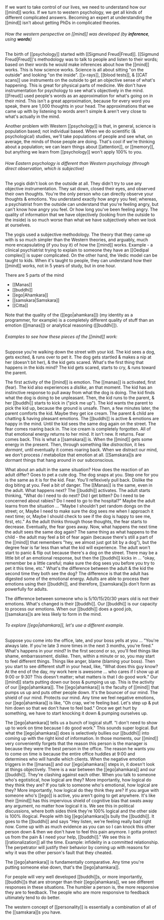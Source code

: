 If we want to take control of our lives, we need to understand how our [[mind]] works. If we turn to western psychology, we get all kinds of different complicated answers. Becoming an expert at understanding the [[mind]] isn't about getting PhDs in complicated theories.

###### How the western perspective on [[mind]] was developed (by ***inference***, using ***words***)
The birth of [[psychology]] started with [[Sigmund Freud|Freud]].
[[Sigmund Freud|Freud]]'s methodology was to talk to people and listen to their words; based on their words he would make inferences about how the [[mind]] works. This is how science works. Science is all about sitting "on the outside" and looking "on the inside". [[x-rays]], [[blood tests]], & [[CAT scans]] use instruments on the outside to get an objective sense of what's happening. This is great for physical parts of medicine.
We don't have instrumentation for psychology to see what's objectively in the mind. [[Freud]] used people's words as an approximation for what's going on in their mind. This isn't a great approximation, because for every word you speak, there are 1,000 thoughts in your head. The approximations that we came up with by listening to words aren't simple & aren't very close to what's actually in the mind.

Another problem with Western [[psychology]] is that, in general, science is population based; not individual based. When we do scientific (& psychological) studies, we'll take populations of people and see what, on average, the minds of those people are doing. That's cool if we're thinking about a population; we can learn things about [[attention]], or [[memory]], but anything we learn from [[psychology]] won't apply 100% to you.

###### How Eastern psychology is different than Western psychology (through *direct observation*, which is subjective)
The yogis didn't look on the outside at all. They didn't try to use any objective instrumentation. They sat down, closed their eyes, and observed their own thoughts. You're the only person who can directly observe your thoughts & emotions. You understand exactly how angry you feel; whereas, a psychiatrist from the outside can understand that you're feeling angry, but can't know how angry you feel. Or how long you've been feeling angry. The quality of information that we have objectively (looking from the outside to the inside) is so much worse than what we have subjectively when we look at ourselves.

The yogis used a subjective methodology. The theory that they came up with is so much simpler than the Western theories, and arguably, much more encapsulating (if you buy it) of how the [[mind]] works.
Example - a clinical psychiatrist trying to explain to someone they have an [[Oedipal complex]] is super complicated. On the other hand, the Vedic model can be taught to kids. When it's taught to people, they can understand how their [[mind]] works, not in 5 years of study, but in one hour.

There are 5 parts of the mind
- [[Manas]]
- [[buddhi]]
- [[ego|Ahamkara]]
- [[samskara|Samskara]]
- [[Citta]]

Note that the quality of the ([[ego|ahamkara]]) (my identity as a programmer, for example) is a completely different quality of stuff than an emotion ([[manas]]) or analytical reasoning ([[buddhi]]).

###### Examples to see how these pieces of the [[mind]] work:
Suppose you're walking down the street with your kid. The kid sees a dog, gets excited, & runs over to pet it. The dog gets startled & makes a nip at her (doesn't bit her), & the kid gets scared. What's the first thing that happens in the kids mind? The kid gets scared, starts to cry, & runs toward the parent.

The first activity of the [[mind]] is emotion. The [[manas]] is activated, first (fear). The kid also experiences a *dislike*, an that moment. The kid has an instinctive response to pull away from what the dog is doing. The kid finds what the dog is doing to be unpleasant.
Then, the kid runs to the parent, & her [[buddhi]] starts to kick in ("pick me up"). The kid wants the parent to pick the kid up, because the ground is unsafe. Then, a few minutes later, the parent comforts the kid. Maybe they get ice cream. The parent & child are chatting & having pleasant emotions. The [[buddhi]] is active & emotions are happy in the mind.
	Until the kid sees the same dog again on the street. The fear comes roaring back in. The ice cream is completely forgotten. All of that emotional energy returns to her mind. It isn't new. It returns. Fear comes back. This is what a [[samskara]] is. When the [[mind]] gets some energy in the present. Then, through something like *distraction*, it lies *dormant*, until eventually it comes roaring back. When we distract our mind, we don't process / metabolize that emotion at all. [[Samskara]]s are dormant things that hang around in our subconscious.

What about an adult in the same situation? How does the reaction of an adult differ?
Goes to pet a cute dog. The dog snaps at you. Step one for you is the same as it is for the kid. Fear. You'll reflexively pull back. Dislike the dog biting at you. Feel a bit of danger. The [[Manas]] is the same, even in the adult.
What happens next? The [[buddhi]] activates. The adult starts thinking, "What do I need to do next? Did I get bitten? Do I need to be concerned about rabies? Do I need to go to the hospital?" Maybe the adult learns from the situation ... "Maybe I shouldn't pet random dongs on the street; or, Maybe I need to make sure the dog sees me when I approach it next time; or, Maybe I should check to see if the dog is happy to see me, first, etc." As the adult thinks through those thoughts, the fear starts to decrease. Eventually, the fear goes away. Now, what happens the next time the adult sees the same dog again?
	The same thing as what happens to the child - the adult may feel a bit of fear again (because there's still a part of the [[mind]] that remembers "hey, we almost just got bit by a dog"), but the degree fear is far less than what the kid will experience. The adult won't start to panic & flip out because there's a dog on the street. There may be a little bit of an emotional response, but then the [[buddhi]] kicks in ... "okay, remember be a little careful; make sure the dog sees you before you try to pet it this time, etc."
What's the difference between the adult & the kid the second time they both see the dog? The difference is that the adult has digested some of the emotional energy. Adults are able to process their emotions using their [[buddhi]], and therefore, [[samskara]]s don't form as powerfully for adults.

The difference between someone who is 5/10/15/20/30 years old is not their emotions. What's changed is their [[buddhi]]. Our [[buddhi]] is our capacity to process our emotions. When our [[buddhi]] does a good job, [[samskara]]s are less likely to form in the mind.

###### To explore [[ego|ahamkara]], let's use a different example.
Suppose you come into the office, late, and your boss yells at you ... "You're always late. If you're late 3 more times in the next 3 months, you're fired." What's happens in your mind?
In the first second or so, you'll feel things like shame, embarrassment, dislike. Then, within a minute or so, you may start to feel different things. Things like anger, blame (blaming your boss). Then you start to see different stuff in your head, like, "What does this guy know? At the end of the day, my work here is awesome ... who cares if I show up at 9:00 or 9:30? This doesn't matter; what matters is that I do good work." Our [[mind]] starts putting down our boss & pumping us up. This is the activity of our [[ego|ahamkara]]. The [[ego|ahamkara]] is the faculty of [[mind]] that pumps us up and puts other people down. It's the bouncer of our mind. The shield of our mind. Protects our mind. Any time we feel negative emotions, our [[ego|ahamkara]] is like, "Oh crap, we're feeling bad. Let's step up & put him down so that we don't have to feel bad." Once we get hurt by something, we have to start knocking it down & pumping ourselves up.

The [[ego|ahamkara]] tells us a bunch of logical stuff. "I don't need to show up to work on time because I do good work." This sounds super logical. But what the [[ego|ahamkara]] does is selectively bullies our [[buddhi]] into coming up with the right kind of information. In those moments, our [[mind]] very conveniently forgets that the reason this person is the manager is because they were the best person in the office. The reason he wants you to come on time is because the entire office huddles at 9:00 and determines who will handle which clients. When the negative emotion triggers in the [[manas]] and our [[ego|ahamkara]] steps in, it doesn't look at things objectively. There is a war between the [[ego|ahamkara]] and our [[buddhi]]. They're clashing against each other. When you talk to someone who's egotistical, how logical are they? More importantly, how logical do they think they are? If you talk to someone who's emotional, how logical are they? More importantly, how logical do they think they are? If you argue with someone who's [[ego]] is active, you aren't going to get anywhere. It's like their [[mind]] has this impervious shield of cognitive bias that swats away any argument, no matter how logical it is. We see this in political discussions, where both sides think they're 100% logical and the other side is 100% illogical. People with big [[ego|ahamkara]]s bully the [[buddhi]]. It goes to the [[buddhi]] and says "Hey listen, we're feeling really bad right now. Come up with as much evidence as you can so I can knock this other person down & then we don't have to feel this pain anymore. I gotta protect us from the pain & I need your help, [[buddhi]]." We see this in [[rationalization]] all the time. Example: infidelity in a committed relationship. The perpetrator will justify their behavior by coming up with reasons for why it was the other person's fault that they cheated.

The [[ego|ahamkara]] is fundamentally comparative. Any time you're putting someone else down, that's the [[ego|ahamkara]].

For people will very well developed [[buddhi]]s, or more importantly, [[buddhi]]s that are stronger than their [[ego|ahamkara]], we see different responses in these situations. The humbler a person is, the more responsive they are to feedback. The people who are more responsive to feedback ultimately tend to do better.

The western concept of [[personality]] is essentially a combination of all of the [[samskara]]s you have.